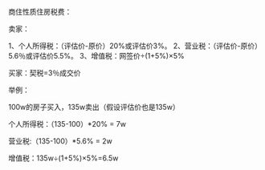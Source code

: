商住性质住房税费：

卖家：

1、个人所得税：（评估价-原价）20%或评估价3%。
2、营业税：（评估价-原价）5.6％或评估价5.5%。
3、增值税：网签价÷(1+5%)×5%

买家：契税=3％成交价



举例：

100w的房子买入，135w卖出（假设评估价也是135w）

个人所得税：（135-100）*20% = 7w

营业税:（135-100）*5.6% = 2w

增值税：135w÷(1+5%)×5%=6.5w



